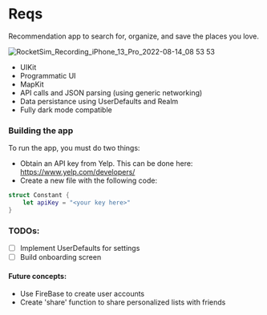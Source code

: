 # Reqs
Recommendation app to search for, organize, and save the places you love.

![RocketSim_Recording_iPhone_13_Pro_2022-08-14_08 53 53](https://user-images.githubusercontent.com/98359662/184544983-fcdbba2e-2739-47bc-986c-ad8401b5dd95.gif)

* UIKit
* Programmatic UI
* MapKit
* API calls and JSON parsing (using generic networking)
* Data persistance using UserDefaults and Realm
* Fully dark mode compatible


### Building the app

To run the app, you must do two things:
- Obtain an API key from Yelp. This can be done here: https://www.yelp.com/developers/
- Create a new file with the following code:

```swift
struct Constant {
    let apiKey = "<your key here>"
}
```

### TODOs:
* [ ] Implement UserDefaults for settings
* [ ] Build onboarding screen

#### Future concepts:
* Use FireBase to create user accounts
* Create 'share' function to share personalized lists with friends
